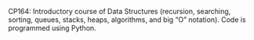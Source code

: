 CP164: Introductory course of Data Structures (recursion, searching, sorting, queues, stacks, heaps, algorithms, and big “O” notation).
Code is programmed using Python.
